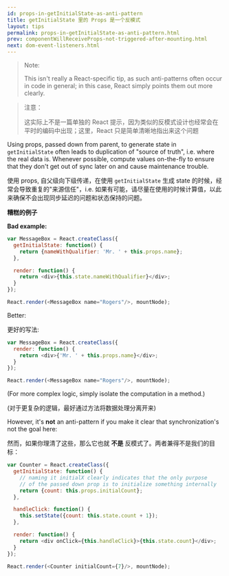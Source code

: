 ```yaml
---
id: props-in-getInitialState-as-anti-pattern
title: getInitialState 里的 Props 是一个反模式
layout: tips
permalink: props-in-getInitialState-as-anti-pattern.html
prev: componentWillReceiveProps-not-triggered-after-mounting.html
next: dom-event-listeners.html
---
```


> Note:
>
> This isn't really a React-specific tip, as such anti-patterns often occur in code in general; in this case, React simply points them out more clearly.

> 注意：
> 
> 这实际上不是一篇单独的 React 提示，因为类似的反模式设计也经常会在平时的编码中出现；这里，React 只是简单清晰地指出来这个问题

Using props, passed down from parent, to generate state in `getInitialState` often leads to duplication of "source of truth", i.e. where the real data is. Whenever possible, compute values on-the-fly to ensure that they don't get out of sync later on and cause maintenance trouble.

使用 props, 自父级向下级传递，在使用 `getInitialState` 生成 state 的时候，经常会导致重复的"来源信任"，i.e. 如果有可能，请尽量在使用的时候计算值，以此来确保不会出现同步延迟的问题和状态保持的问题。

**糟糕的例子**

**Bad example:**

```js
var MessageBox = React.createClass({
  getInitialState: function() {
    return {nameWithQualifier: 'Mr. ' + this.props.name};
  },

  render: function() {
    return <div>{this.state.nameWithQualifier}</div>;
  }
});

React.render(<MessageBox name="Rogers"/>, mountNode);
```

Better:

更好的写法:

```js
var MessageBox = React.createClass({
  render: function() {
    return <div>{'Mr. ' + this.props.name}</div>;
  }
});

React.render(<MessageBox name="Rogers"/>, mountNode);
```

(For more complex logic, simply isolate the computation in a method.)

(对于更复杂的逻辑，最好通过方法将数据处理分离开来)

However, it's **not** an anti-pattern if you make it clear that synchronization's not the goal here:

然而，如果你理清了这些，那么它也就 **不是** 反模式了。两者兼得不是我们的目标：

```js
var Counter = React.createClass({
  getInitialState: function() {
    // naming it initialX clearly indicates that the only purpose
    // of the passed down prop is to initialize something internally
    return {count: this.props.initialCount};
  },

  handleClick: function() {
    this.setState({count: this.state.count + 1});
  },

  render: function() {
    return <div onClick={this.handleClick}>{this.state.count}</div>;
  }
});

React.render(<Counter initialCount={7}/>, mountNode);
```
